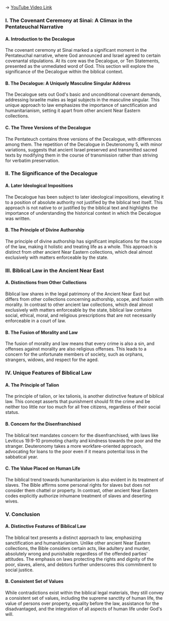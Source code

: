 -> [YouTube Video Link](https://www.youtube.com/watch?v=iJ5qYM24vUA&list=PLh9mgdi4rNeyuvTEbD-Ei0JdMUujXfyWi&index=10&pp=iAQB)

### I. The Covenant Ceremony at Sinai: A Climax in the Pentateuchal Narrative
#### A. Introduction to the Decalogue

The covenant ceremony at Sinai marked a significant moment in the Pentateuchal narrative, where God announced and Israel agreed to certain covenantal stipulations. At its core was the Decalogue, or Ten Statements, presented as the unmediated word of God. This section will explore the significance of the Decalogue within the biblical context.

#### B. The Decalogue: A Uniquely Masculine Singular Address

The Decalogue sets out God's basic and unconditional covenant demands, addressing Israelite males as legal subjects in the masculine singular. This unique approach to law emphasizes the importance of sanctification and humanitarianism, setting it apart from other ancient Near Eastern collections.

#### C. The Three Versions of the Decalogue

The Pentateuch contains three versions of the Decalogue, with differences among them. The repetition of the Decalogue in Deuteronomy 5, with minor variations, suggests that ancient Israel preserved and transmitted sacred texts by modifying them in the course of transmission rather than striving for verbatim preservation.

### II. The Significance of the Decalogue
#### A. Later Ideological Impositions

The Decalogue has been subject to later ideological impositions, elevating it to a position of absolute authority not justified by the biblical text itself. This approach is not native to or justified by the biblical text and highlights the importance of understanding the historical context in which the Decalogue was written.

#### B. The Principle of Divine Authorship

The principle of divine authorship has significant implications for the scope of the law, making it holistic and treating life as a whole. This approach is distinct from other ancient Near Eastern collections, which deal almost exclusively with matters enforceable by the state.

### III. Biblical Law in the Ancient Near East
#### A. Distinctions from Other Collections

Biblical law shares in the legal patrimony of the Ancient Near East but differs from other collections concerning authorship, scope, and fusion with morality. In contrast to other ancient law collections, which deal almost exclusively with matters enforceable by the state, biblical law contains social, ethical, moral, and religious prescriptions that are not necessarily enforceable in a court of law.

#### B. The Fusion of Morality and Law

The fusion of morality and law means that every crime is also a sin, and offenses against morality are also religious offenses. This leads to a concern for the unfortunate members of society, such as orphans, strangers, widows, and respect for the aged.

### IV. Unique Features of Biblical Law
#### A. The Principle of Talion

The principle of talion, or lex talionis, is another distinctive feature of biblical law. This concept asserts that punishment should fit the crime and be neither too little nor too much for all free citizens, regardless of their social status.

#### B. Concern for the Disenfranchised

The biblical text mandates concern for the disenfranchised, with laws like Leviticus 19:9-10 promoting charity and kindness towards the poor and the stranger. Deuteronomy takes a more workfare-oriented approach, advocating for loans to the poor even if it means potential loss in the sabbatical year.

#### C. The Value Placed on Human Life

The biblical trend towards humanitarianism is also evident in its treatment of slaves. The Bible affirms some personal rights for slaves but does not consider them chattel or property. In contrast, other ancient Near Eastern codes explicitly authorize inhumane treatment of slaves and deserting wives.

### V. Conclusion
#### A. Distinctive Features of Biblical Law

The biblical text presents a distinct approach to law, emphasizing sanctification and humanitarianism. Unlike other ancient Near Eastern collections, the Bible considers certain acts, like adultery and murder, absolutely wrong and punishable regardless of the offended parties' attitudes. The emphasis on laws protecting the rights and dignity of the poor, slaves, aliens, and debtors further underscores this commitment to social justice.

#### B. Consistent Set of Values

While contradictions exist within the biblical legal materials, they still convey a consistent set of values, including the supreme sanctity of human life, the value of persons over property, equality before the law, assistance for the disadvantaged, and the integration of all aspects of human life under God's will.